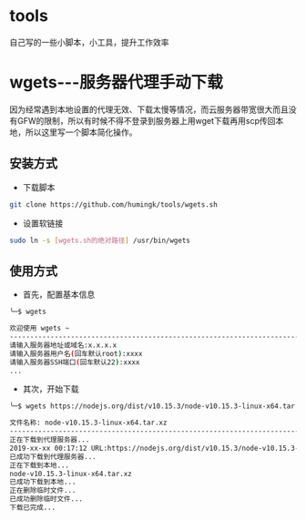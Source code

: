 # tools
自己写的一些小脚本，小工具，提升工作效率

# wgets---服务器代理手动下载

因为经常遇到本地设置的代理无效、下载太慢等情况，而云服务器带宽很大而且没有GFW的限制，所以有时候不得不登录到服务器上用wget下载再用scp传回本地，所以这里写一个脚本简化操作。

## 安装方式

- 下载脚本

```bash
git clone https://github.com/humingk/tools/wgets.sh
```

- 设置软链接

```bash
sudo ln -s [wgets.sh的绝对路径] /usr/bin/wgets
```

## 使用方式

- 首先，配置基本信息

```bash
╰─$ wgets

欢迎使用 wgets ~
-------------------------------------------------------------------------------------------------
请输入服务器地址或域名:x.x.x.x
请输入服务器用户名(回车默认root):xxxx
请输入服务器SSH端口(回车默认22):xxxx
...
```

- 其次，开始下载

```bash
╰─$ wgets https://nodejs.org/dist/v10.15.3/node-v10.15.3-linux-x64.tar.xz

文件名称: node-v10.15.3-linux-x64.tar.xz
-------------------------------------------------------------------------------------------------
正在下载到代理服务器...
2019-xx-xx 00:17:12 URL:https://nodejs.org/dist/v10.15.3/node-v10.15.3-linux-x64.tar.xz [12309200/12309200] -> "node-v10.15.3-linux-x64.tar.xz" [1]
已成功下载到代理服务器...
正在下载到本地...
node-v10.15.3-linux-x64.tar.xz                                                                         100%   12MB   3.4MB/s   00:03
已成功下载到本地...
正在删除临时文件...
已成功删除临时文件...
下载已完成...
```

